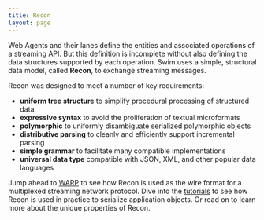 ```yaml
---
title: Recon
layout: page
---
```


Web Agents and their lanes define the entities and associated operations of a streaming API. But this definition is incomplete without also defining the data structures supported by each operation. Swim uses a simple, structural data model, called **Recon**, to exchange streaming messages.

Recon was designed to meet a number of key requirements:

- **uniform tree structure** to simplify procedural processing of structured data
- **expressive syntax** to avoid the proliferation of textual microformats
- **polymorphic** to uniformly disambiguate serialized polymorphic objects
- **distributive parsing** to cleanly and efficiently support incremental parsing
- **simple grammar** to facilitate many compatible implementations
- **universal data type** compatible with JSON, XML, and other popular data languages

Jump ahead to [WARP](/concepts/warp) to see how Recon is used as the wire format for a multiplexed streaming network protocol. Dive into the [tutorials](/tutorials) to see how Recon is used in practice to serialize application objects. Or read on to learn more about the unique properties of Recon.
